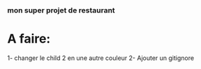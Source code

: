 ### mon super projet de restaurant
# A faire:
1- changer le child 2 en une autre couleur
2- Ajouter un gitignore
